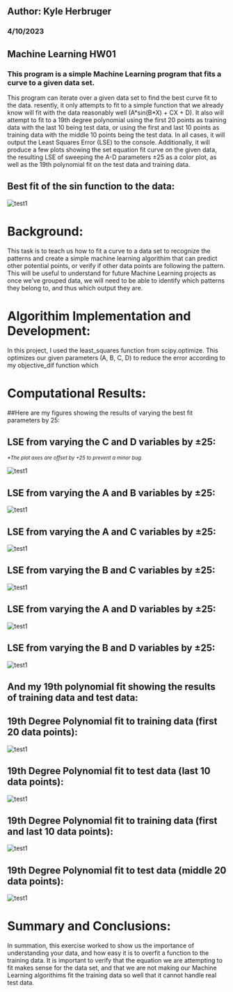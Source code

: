 ## Author: Kyle Herbruger 
### 4/10/2023
## Machine Learning HW01
### This program is a simple Machine Learning program that fits a curve to a given data set.

This program can iterate over a given data set to find the best curve fit to the data. resently, it only attempts to fit to a simple function that we already know will fit with the data reasonably well (A\*sin(B\*X) + CX + D). It also will attempt to fit to a 19th degree polynomial using the first 20 points as training data with the last 10 being test data, or using the first and last 10 points as training data with the middle 10 points being the test data. In all cases, it will output the Least Squares Error (LSE) to the console. Additionally, it will produce a few plots showing the set equation fit curve on the given data, the resulting LSE of sweeping the A-D parameters ±25 as a color plot, as well as the 19th polynomial fit on the test data and training data. 


## Best fit of the sin function to the data:
![test1](f1.png)

# Background:
This task is to teach us how to fit a curve to a data set to recognize the patterns and create a simple machine learning algorithim that can predict other potential points, or verify if other data points are following the pattern. This will be useful to understand for future Machine Learning projects as once we've grouped data, we will need to be able to identify which patterns they belong to, and thus which output they are. 

# Algorithim Implementation and Development:
In this project, I used the least_squares function from scipy.optimize. This optimizes our given parameters (A, B, C, D) to reduce the error according to my objective_dif function which 

# Computational Results:
##Here are my figures showing the results of varying the best fit parameters by 25:


## LSE from varying the C and D variables by ±25:
<small>*\*The plot axes are offset by +25 to prevent a minor bug.*</small>

![test1](f2.png)

## LSE from varying the A and B variables by ±25:
![test1](f3.png)

## LSE from varying the A and C variables by ±25:
![test1](f4.png)

## LSE from varying the B and C variables by ±25:
![test1](f5.png)

## LSE from varying the A and D variables by ±25:
![test1](f6.png)

## LSE from varying the B and D variables by ±25:
![test1](f7.png)


## And my 19th polynomial fit showing the results of training data and test data:


## 19th Degree Polynomial fit to training data (first 20 data points):
![test1](f8.png)

## 19th Degree Polynomial fit to test data (last 10 data points):
![test1](f9.png)

## 19th Degree Polynomial fit to training data (first and last 10 data points):
![test1](f10.png)

## 19th Degree Polynomial fit to test data (middle 20 data points):
![test1](f11.png)

# Summary and Conclusions:
In summation, this exercise worked to show us the importance of understanding your data, and how easy it is to overfit a function to the training data. It is important to verify that the equation we are attempting to fit makes sense for the data set, and that we are not making our Machine Learning algorithims fit the training data so well that it cannot handle real test data.